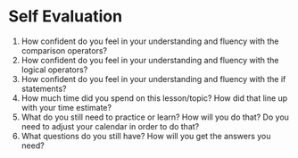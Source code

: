 

# Self Evaluation

1. How confident do you feel in your understanding and fluency with the comparison operators?
1. How confident do you feel in your understanding and fluency with the logical operators?
1. How confident do you feel in your understanding and fluency with the if statements?
1. How much time did you spend on this lesson/topic? How did that line up with your time estimate?
1. What do you still need to practice or learn? How will you do that? Do you need to adjust your calendar in order to do that?
1. What questions do you still have? How will you get the answers you need?
